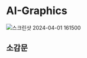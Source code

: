 # AI-Graphics

![스크린샷 2024-04-01 161500](https://github.com/junbem/AI-Graphics/assets/50951220/9829ce7b-094a-49e8-8fc5-75b2f3b2c5b1)

## 소감문


